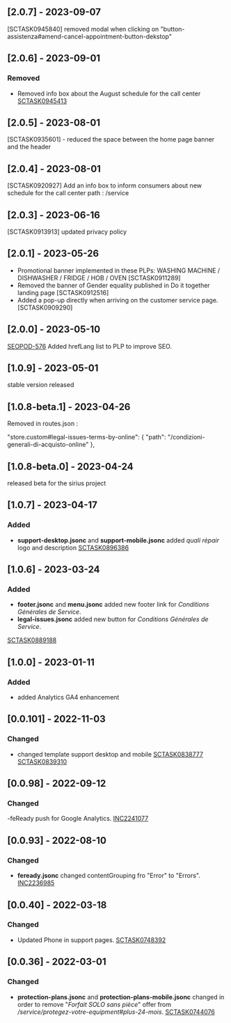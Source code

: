 ## [2.0.7] - 2023-09-07
[SCTASK0945840] removed modal when clicking on "button-assistenza#amend-cancel-appointment-button-dekstop"
## [2.0.6] - 2023-09-01

### Removed

- Removed info box about the August schedule for the call center [SCTASK0945413](https://whirlpool.service-now.com/nav_to.do?uri=sc_task.do%3Fsys_id=106038fc47c939d0e8e97161e36d43ca%26sysparm_stack=sc_task_list.do%3Fsysparm_query=active=true)

## [2.0.5] - 2023-08-01

[SCTASK0935601] - reduced the space between the home page banner and the header

## [2.0.4] - 2023-08-01

[SCTASK0920927] Add an info box to inform consumers about new schedule for the call center path : /service

## [2.0.3] - 2023-06-16

[SCTASK0913913] updated privacy policy

## [2.0.1] - 2023-05-26

- Promotional banner implemented in these PLPs:
  WASHING MACHINE / DISHWASHER / FRIDGE / HOB / OVEN [SCTASK0911289]
- Removed the banner of Gender equality published in Do it together landing page [SCTASK0912516]
- Added a pop-up directly when arriving on the customer service page. [SCTASK0909290]

## [2.0.0] - 2023-05-10

[SEOPOD-576](https://whirlpoolgtm.atlassian.net/browse/SEOPOD-576) Added hrefLang list to PLP to improve SEO.

## [1.0.9] - 2023-05-01

stable version released

## [1.0.8-beta.1] - 2023-04-26

Removed in routes.json :

"store.custom#legal-issues-terms-by-online": {
"path": "/condizioni-generali-di-acquisto-online"
},

## [1.0.8-beta.0] - 2023-04-24

released beta for the sirius project

## [1.0.7] - 2023-04-17

### Added

- **support-desktop.jsonc** and **support-mobile.jsonc** added _quali rèpair_ logo and description [SCTASK0896386](https://whirlpool.service-now.com/nav_to.do?uri=%2Fsc_task.do%3Fsys_id%3Ddcce1f5d97862d10a701d400f153af87%26sysparm_view%3Dtext_search)

## [1.0.6] - 2023-03-24

### Added

- **footer.jsonc** and **menu.jsonc** added new footer link for _Conditions Générales de Service_.
- **legal-issues.jsonc** added new button for _Conditions Générales de Service_.

[SCTASK0889188](https://whirlpool.service-now.com/nav_to.do?uri=sc_task.do?sys_id=ac976d96976da59026c6362e6253af88%26sysparm_view=RPTb6af9f9587008954e4bc7447cebb35c7)

## [1.0.0] - 2023-01-11

### Added

- added Analytics GA4 enhancement

## [0.0.101] - 2022-11-03

### Changed

- changed template support desktop and mobile
  [SCTASK0838777](https://whirlpool.service-now.com/nav_to.do?uri=sc_task.do?sys_id=277b030b97dad5545f83b3a3f153afe1%26sysparm_view=RPTa5d3abe347d0d5d4c6415701e36d43c3)
  [SCTASK0839310](https://whirlpool.service-now.com/nav_to.do?uri=sc_task.do?sys_id=701a528c87ae9dd0d2b72f45dabb3546%26sysparm_view=RPTa5d3abe347d0d5d4c6415701e36d43c3)

## [0.0.98] - 2022-09-12

### Changed

-feReady push for Google Analytics. [INC2241077](https://whirlpool.service-now.com/nav_to.do?uri=incident.do?sys_id=c972807687159198d2b72f45dabb357b%26sysparm_view=RPTb3a223af4790d5d4c6415701e36d4356)

## [0.0.93] - 2022-08-10

### Changed

- **feready.jsonc** changed contentGrouping fro "Error" to "Errors". [INC2236985](https://whirlpool.service-now.com/nav_to.do?uri=incident.do?sys_id=3bdd6e37978d9dd4a701d400f153afcc%26sysparm_view=RPTa6ccc9921bff3818cdf96397624bcba8)

## [0.0.40] - 2022-03-18

### Changed

- Updated Phone in support pages. [SCTASK0748392](https://whirlpool.service-now.com/nav_to.do?uri=sc_task.do?sys_id=d13d04981b75cd145042a7d8b04bcb5e%26sysparm_view=RPTfdcf17dd1b00c198f845a687b04bcbff)

## [0.0.36] - 2022-03-01

### Changed

- **protection-plans.jsonc** and **protection-plans-mobile.jsonc** changed in order to remove "_Forfait SOLO sans pièce_" offer from _/service/protegez-votre-equipment#plus-24-mois_. [SCTASK0744076](https://whirlpool.service-now.com/nav_to.do?uri=sc_task.do?sys_id=015c3e581be98950cd6c9938b04bcbbe%26sysparm_view=RPTfdcf17dd1b00c198f845a687b04bcbff)
